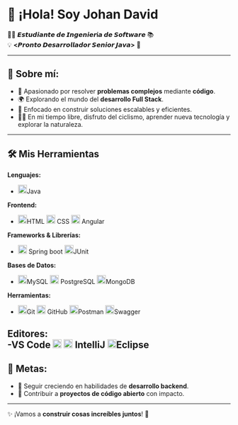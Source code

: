 # 👋 ¡Hola! Soy Johan David  

👨‍💻 **𝙀𝙨𝙩𝙪𝙙𝙞𝙖𝙣𝙩𝙚 𝙙𝙚 𝙄𝙣𝙜𝙚𝙣𝙞𝙚𝙧í𝙖 𝙙𝙚 𝙎𝙤𝙛𝙩𝙬𝙖𝙧𝙚** 📚  
💡 **<𝙋𝙧𝙤𝙣𝙩𝙤 𝘿𝙚𝙨𝙖𝙧𝙧𝙤𝙡𝙡𝙖𝙙𝙤𝙧 𝙎𝙚𝙣𝙞𝙤𝙧 𝙅𝙖𝙫𝙖>** 🚀  

---

## 🌟 **Sobre mí:**

- 🔧 Apasionado por resolver **problemas complejos** mediante **código**.  
- 🌍 Explorando el mundo del **desarrollo Full Stack**.  
- 🎯 Enfocado en construir soluciones escalables y eficientes.  
- 🚴‍♂️ En mi tiempo libre, disfruto del ciclismo, aprender nueva tecnología y explorar la naturaleza.  

---

## 🛠️ Mis Herramientas

**Lenguajes:**  
- <img src="https://cdn.jsdelivr.net/gh/devicons/devicon/icons/java/java-original.svg" width="20" alt="Java" />Java 

**Frontend:**  
- <img src="https://cdn.jsdelivr.net/gh/devicons/devicon/icons/html5/html5-original.svg" width="20" alt="HTML" />HTML <img src="https://cdn.jsdelivr.net/gh/devicons/devicon/icons/css3/css3-original.svg" width="20" alt="CSS" /> CSS  <img src="https://cdn.jsdelivr.net/gh/devicons/devicon/icons/angularjs/angularjs-original.svg" width="20" alt="Angular" />  Angular 

**Frameworks & Librerías:**  
- <img src="https://cdn.jsdelivr.net/gh/devicons/devicon/icons/spring/spring-original.svg" width="20" alt="Spring" /> Spring boot  <img src="https://cdn.jsdelivr.net/gh/devicons/devicon/icons/junit/junit-original.svg" width="20" alt="JUnit" />JUnit 

**Bases de Datos:**  
-  <img src="https://cdn.jsdelivr.net/gh/devicons/devicon/icons/mysql/mysql-original.svg" width="20" alt="MySQL" />MySQL  <img src="https://cdn.jsdelivr.net/gh/devicons/devicon/icons/postgresql/postgresql-original.svg" width="20" alt="PostgreSQL" /> PostgreSQL  <img src="https://cdn.jsdelivr.net/gh/devicons/devicon/icons/mongodb/mongodb-original.svg" width="20" alt="MongoDB" />MongoDB 

**Herramientas:**  
- <img src="https://cdn.jsdelivr.net/gh/devicons/devicon/icons/git/git-original.svg" width="20" alt="Git" />Git  <img src="https://cdn.jsdelivr.net/gh/devicons/devicon/icons/github/github-original.svg" width="20" alt="GitHub" /> GitHub  <img src="https://cdn.jsdelivr.net/gh/devicons/devicon/icons/postman/postman-original.svg" width="20" alt="Postman" />Postman   <img src="https://cdn.jsdelivr.net/gh/devicons/devicon/icons/swagger/swagger-original.svg" width="20" alt="Swagger" />Swagger 

**Editores:**  
-VS Code <img src="https://cdn.jsdelivr.net/gh/devicons/devicon/icons/vscode/vscode-original.svg" width="20" alt="VS Code" />  <img src="https://cdn.jsdelivr.net/gh/devicons/devicon/icons/intellij/intellij-original.svg" width="20" alt="IntelliJ" />  IntelliJ <img src="https://cdn.jsdelivr.net/gh/devicons/devicon/icons/eclipse/eclipse-original.svg" width="20" alt="Eclipse" />Eclipse 
---

## 🎯 **Metas:**

- 🌱 Seguir creciendo en habilidades de **desarrollo backend**.  
- 🚀 Contribuir a **proyectos de código abierto** con impacto.  

---

✨ ¡Vamos a **construir cosas increíbles juntos**! 🚀















